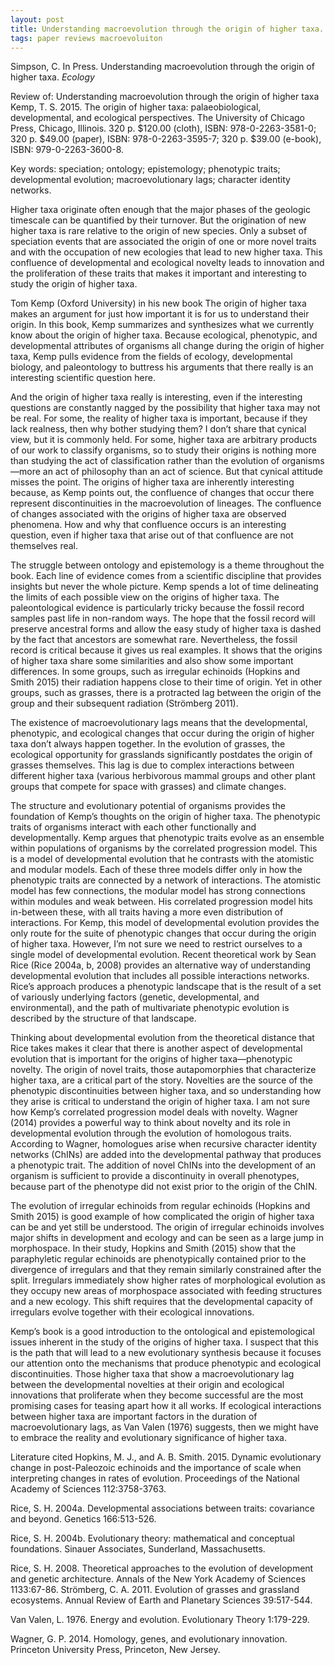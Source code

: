 ```yaml
---
layout: post
title: Understanding macroevolution through the origin of higher taxa. 
tags: paper reviews macroevoluiton
---
```


Simpson, C. In Press. Understanding macroevolution through the origin of higher taxa. *Ecology*

Review of: Understanding macroevolution through the origin of higher taxa
Kemp, T. S. 2015. The origin of higher taxa: palaeobiological, developmental, and ecological perspectives. The University of Chicago Press, Chicago, Illinois. 320 p. $120.00 (cloth), ISBN: 978-0-2263-3581-0; 320 p. $49.00 (paper), ISBN: 978-0-2263-3595-7; 320 p. $39.00 (e-book), ISBN: 979-0-2263-3600-8.

Key words: speciation; ontology; epistemology; phenotypic traits; developmental evolution; macroevolutionary lags; character identity networks.


Higher taxa originate often enough that the major phases of the geologic timescale can be quantified by their turnover. But the origination of new higher taxa is rare relative to the origin of new species. Only a subset of speciation events that are associated the origin of one or more novel traits and with the occupation of new ecologies that lead to new higher taxa. This confluence of developmental and ecological novelty leads to innovation and the proliferation of these traits that makes it important and interesting to study the origin of higher taxa.

Tom Kemp (Oxford University) in his new book The origin of higher taxa makes an argument for just how important it is for us to understand their origin. In this book, Kemp summarizes and synthesizes what we currently know about the origin of higher taxa. Because ecological, phenotypic, and developmental attributes of organisms all change during the origin of higher taxa, Kemp pulls evidence from the fields of ecology, developmental biology, and paleontology to buttress his arguments that there really is an interesting scientific question here.
 

And the origin of higher taxa really is interesting, even if the interesting questions are constantly nagged by the possibility that higher taxa may not be real. For some, the reality of higher taxa is important, because if they lack realness, then why bother studying them? I don’t share that cynical view, but it is commonly held. For some, higher taxa are arbitrary products of our work to classify organisms, so to study their origins is nothing more than studying the act of classification rather than the evolution of organisms—more an act of philosophy than an act of science. But that cynical attitude misses the point. The origins of higher taxa are inherently interesting because, as Kemp points out, the confluence of changes that occur there represent discontinuities in the macroevolution of lineages. The confluence of changes associated with the origins of higher taxa are observed phenomena. How and why that confluence occurs is an interesting question, even if higher taxa that arise out of that confluence are not themselves real.

The struggle between ontology and epistemology is a theme throughout the book. Each line of evidence comes from a scientific discipline that provides insights but never the whole picture. Kemp spends a lot of time delineating the limits of each possible view on the origins of higher taxa. The paleontological evidence is particularly tricky because the fossil record samples past life in non-random ways. The hope that the fossil record will preserve ancestral forms and allow the easy study of higher taxa is dashed by the fact that ancestors are somewhat rare. Nevertheless, the fossil record is critical because it gives us real examples. It shows that the origins of higher taxa share some similarities and also show some important differences. In some groups, such as irregular echinoids (Hopkins and Smith 2015) their radiation happens close to their time of origin. Yet in other groups, such as grasses, there is a protracted lag between the origin of the group and their subsequent radiation (Strömberg 2011).
 
The existence of macroevolutionary lags means that the developmental, phenotypic, and ecological changes that occur during the origin of higher taxa don’t always happen together. In the evolution of grasses, the ecological opportunity for grasslands significantly postdates the origin of grasses themselves. This lag is due to complex interactions between different higher taxa (various herbivorous mammal groups and other plant groups that compete for space with grasses) and climate changes.

The structure and evolutionary potential of organisms provides the foundation of Kemp’s thoughts on the origin of higher taxa. The phenotypic traits of organisms interact with each other functionally and developmentally. Kemp argues that phenotypic traits evolve as an ensemble within populations of organisms by the correlated progression model. This is a model of developmental evolution that he contrasts with the atomistic and modular models. Each of these three models differ only in how the phenotypic traits are connected by a network of interactions. The atomistic model has few connections, the modular model has strong connections within modules and weak between. His correlated progression model hits in-between these, with all traits having a more even distribution of interactions. For Kemp, this model of developmental evolution provides the only route for the suite of phenotypic changes that occur during the origin of higher taxa. However, I’m not sure we need to restrict ourselves to a single model of developmental evolution. Recent theoretical work by Sean Rice (Rice 2004a, b, 2008) provides an alternative way of understanding developmental evolution that includes all possible interactions networks. Rice’s approach produces a phenotypic landscape that is the result of a set of variously underlying factors (genetic, developmental, and environmental), and the path of multivariate phenotypic evolution is described by the structure of that landscape.

Thinking about developmental evolution from the theoretical distance that Rice takes makes it clear that there is another aspect of developmental evolution that is important for the origins of higher taxa—phenotypic novelty. The origin of novel traits, those autapomorphies that characterize higher taxa, are a critical part of the story. Novelties are the source of the phenotypic discontinuities between higher taxa, and so understanding how they arise is critical to understand the origin of higher taxa. I am not sure how Kemp’s correlated progression model deals with novelty. Wagner (2014) provides a powerful way to think about novelty and its role in developmental evolution through the evolution of homologous traits. According to Wagner, homologues arise when recursive character identity networks (ChINs) are added into the developmental pathway that produces a phenotypic trait. The addition of novel ChINs into the development of an organism is sufficient to provide a discontinuity in overall phenotypes, because part of the phenotype did not exist prior to the origin of the ChIN.

The evolution of irregular echinoids from regular echinoids (Hopkins and Smith 2015) is good example of how complicated the origin of higher taxa can be and yet still be understood. The origin of irregular echinoids involves major shifts in development and ecology and can be seen as a large jump in morphospace. In their study, Hopkins and Smith (2015) show that the paraphyletic regular echinoids are phenotypically contained prior to the divergence of irregulars and that they remain similarly constrained after the split. Irregulars immediately show higher rates of morphological evolution as they occupy new areas of morphospace associated with feeding structures and a new ecology. This shift requires that the developmental capacity of irregulars evolve together with their ecological innovations.

Kemp’s book is a good introduction to the ontological and epistemological issues inherent in the study of the origins of higher taxa. I suspect that this is the path that will lead to a new evolutionary synthesis because it focuses our attention onto the mechanisms that produce phenotypic and ecological discontinuities. Those higher taxa that show a macroevolutionary lag between the developmental novelties at their origin and ecological innovations that proliferate when they become successful are the most promising cases for teasing apart how it all works. If ecological interactions between higher taxa are important factors in the duration of macroevolutionary lags, as Van Valen (1976) suggests, then we might have to embrace the reality and evolutionary significance of higher taxa.

Literature cited
Hopkins, M. J., and A. B. Smith. 2015. Dynamic evolutionary change in post-Paleozoic echinoids and the importance of scale when interpreting changes in rates of evolution. Proceedings of the National Academy of Sciences 112:3758-3763.

Rice, S. H. 2004a. Developmental associations between traits: covariance and beyond. Genetics 166:513-526.

Rice, S. H. 2004b. Evolutionary theory: mathematical and conceptual foundations. Sinauer Associates, Sunderland, Massachusetts.

Rice, S. H. 2008. Theoretical approaches to the evolution of development and genetic architecture. Annals of the New York Academy of Sciences 1133:67-86.
Strömberg, C. A. 2011. Evolution of grasses and grassland ecosystems. Annual Review of Earth and Planetary Sciences 39:517-544.

Van Valen, L. 1976. Energy and evolution. Evolutionary Theory 1:179-229.

Wagner, G. P. 2014. Homology, genes, and evolutionary innovation. Princeton University Press, Princeton, New Jersey.



